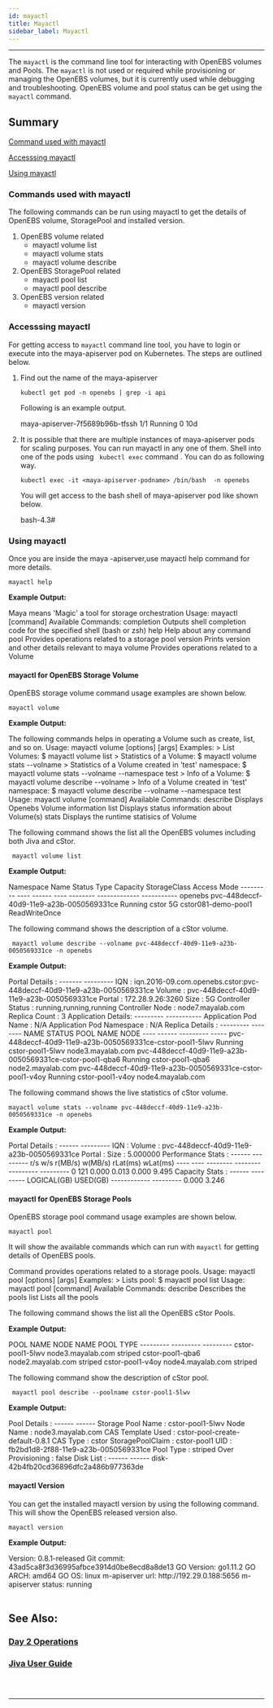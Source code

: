 ```yaml
---
id: mayactl
title: Mayactl
sidebar_label: Mayactl
---
```

------

The `mayactl` is the command line tool for interacting with OpenEBS volumes and Pools. The  `mayactl` is not used or required while provisioning or managing the OpenEBS volumes, but it is currently used while debugging and troubleshooting.  OpenEBS volume and pool status can be get using the `mayactl` command.



## Summary

[Command used with mayactl](#Commands-used-with-mayactl)

[Accesssing mayactl](#Accesssing-mayactl)

[Using mayactl](#Using-mayactl)



<h3><a class="anchor" aria-hidden="true" id="Commands-used-with-mayactl"></a>Commands used with mayactl</h3>

The following commands can be run using mayactl to get the details of OpenEBS volume, StoragePool and installed version.

1. OpenEBS volume related
   - mayactl volume list
   - mayactl volume stats
   - mayactl volume describe
2. OpenEBS StoragePool related
   - mayactl pool list
   - mayactl pool describe
3. OpenEBS version related
   - mayactl version

<h3><a class="anchor" aria-hidden="true" id="Accesssing-mayactl"></a>Accesssing mayactl</h3>

For getting access to `mayactl` command line tool, you have to login or execute into the maya-apiserver pod on Kubernetes. The steps are outlined below.

1. Find out the name of the maya-apiserver

   ```
   kubectl get pod -n openebs | grep -i api
   ```

   Following is an example output.

   <div class="co">maya-apiserver-7f5689b96b-tfssh                                   1/1       Running   0          10d</div>

   

2. It is possible that there are multiple instances of maya-apiserver pods for scaling purposes. You can run mayactl in any one of them. Shell into one of the pods using ` kubectl exec` command . You can do as following way.

   ```
   kubectl exec -it <maya-apiserver-podname> /bin/bash  -n openebs
   ```

   You will get access to the bash shell of maya-apiserver pod like shown below.

   <div class="co">bash-4.3#</div>



<h3><a class="anchor" aria-hidden="true" id="Using-mayactl"></a>Using mayactl</h3>

Once you are inside the maya -apiserver,use mayactl help command for more details.

```
mayactl help
```

**Example Output:**

<div class="co">Maya means 'Magic' a tool for storage orchestration
Usage:
  mayactl [command]
Available Commands:
  completion  Outputs shell completion code for the specified shell (bash or zsh)
  help        Help about any command
  pool        Provides operations related to a storage pool
  version     Prints version and other details relevant to maya
  volume      Provides operations related to a Volume</div>


<h4><a class="anchor" aria-hidden="true" id="mayactl-for-OpenEBS-Storage-Volume"></a>mayactl for OpenEBS Storage Volume</h4>

OpenEBS storage volume command usage examples are shown below.

```
mayactl volume
```

 **Example Output:**

<div class="co">The following commands helps in operating a Volume such as create, list, and so on.
Usage: mayactl volume <subcommand> [options] [args]
Examples:
 > List Volumes: 
   $ mayactl volume list
 > Statistics of a Volume:
   $ mayactl volume stats --volname <vol>
 > Statistics of a Volume created in 'test' namespace:
   $ mayactl volume stats --volname <vol> --namespace test
 > Info of a Volume:
   $ mayactl volume describe --volname <vol>
 > Info of a Volume created in 'test' namespace:
   $ mayactl volume describe --volname <vol> --namespace test
Usage:
  mayactl volume [command]
Available Commands:
  describe    Displays Openebs Volume information
  list        Displays status information about Volume(s)
  stats       Displays the runtime statisics of Volume
</div>



The following command shows the list all the OpenEBS volumes including both Jiva and cStor.

```
 mayactl volume list
```

**Example Output:**

<div class="co">Namespace   Name                                      Status   Type   Capacity  StorageClass            Access Mode
---------   ----                                      ------   ----   --------           -------------           -----------
openebs     pvc-448deccf-40d9-11e9-a23b-0050569331ce  Running  cstor  5G        	cstor081-demo-pool1     ReadWriteOnce</div>


The following command shows the description of a cStor volume.

```
 mayactl volume describe --volname pvc-448deccf-40d9-11e9-a23b-0050569331ce -n openebs
```

**Example Output:**

<div class="co">Portal Details :
------- ---------
IQN               :   iqn.2016-09.com.openebs.cstor:pvc-448deccf-40d9-11e9-a23b-0050569331ce
Volume            :   pvc-448deccf-40d9-11e9-a23b-0050569331ce
Portal            :   172.28.9.26:3260
Size              :   5G
Controller Status :   running,running,running
Controller Node   :   node7.mayalab.com
Replica Count     :   3
Application Details:
--------- -----------
Application Pod Name      : N/A
Application Pod Namespace : N/A
Replica Details :
--------- --------
NAME                                                          STATUS      POOL NAME          	   NODE
----                                                          ------      ---------           	   -----
pvc-448deccf-40d9-11e9-a23b-0050569331ce-cstor-pool1-5lwv     Running     cstor-pool1-5lwv     node3.mayalab.com
pvc-448deccf-40d9-11e9-a23b-0050569331ce-cstor-pool1-qba6     Running     cstor-pool1-qba6     node2.mayalab.com
pvc-448deccf-40d9-11e9-a23b-0050569331ce-cstor-pool1-v4oy     Running     cstor-pool1-v4oy     node4.mayalab.com
</div>



The following command shows the live statistics of cStor volume.

```
mayactl volume stats --volname pvc-448deccf-40d9-11e9-a23b-0050569331ce -n openebs
```

**Example Output:**

<div class="co">Portal Details :
------ ---------
IQN     :
Volume  :   pvc-448deccf-40d9-11e9-a23b-0050569331ce
Portal  :
Size    :   5.000000
Performance Stats :
------ ---------
r/s      w/s      r(MB/s)      w(MB/s)      rLat(ms)      wLat(ms)
----     ----     --------     --------     ---------     ---------
0        121      0.000        0.013        0.000         9.495
Capacity Stats :
------ ---------
LOGICAL(GB)      USED(GB)
------------     ---------
0.000            3.246
</div>


<h4><a class="anchor" aria-hidden="true" id="mayactl-for-OpenEBS-Storage-Pools"></a>mayactl for OpenEBS Storage Pools</h4>

OpenEBS storage pool command usage examples are shown below.

```
mayactl pool
```

It will show the available commands which can run with `mayactl` for getting details of OpenEBS pools.

<div class="co">Command provides operations related to a storage pools.
Usage: mayactl pool <subcommand> [options] [args]
Examples:
  > Lists pool:
    $ mayactl pool list
Usage:
  mayactl pool [command]
Available Commands:
  describe    Describes the pools
  list        Lists all the pools
</div>




The following command shows the list all the OpenEBS cStor Pools.

**Example Output:**

<div class="co">POOL NAME                  NODE NAME              POOL TYPE
---------                  ---------              ---------
cstor-pool1-5lwv           node3.mayalab.com      striped
cstor-pool1-qba6           node2.mayalab.com      striped
cstor-pool1-v4oy           node4.mayalab.com      striped
</div>



The following command show the description of cStor pool.

```
 mayactl pool describe --poolname cstor-pool1-5lwv
```

**Example Output:**

<div class="co">Pool Details :
------ ------
Storage Pool Name  : cstor-pool1-5lwv
Node Name          : node3.mayalab.com
CAS Template Used  : cstor-pool-create-default-0.8.1
CAS Type           : cstor
StoragePoolClaim   : cstor-pool1
UID                : fb2bd1d8-2f88-11e9-a23b-0050569331ce
Pool Type          : striped
Over Provisioning  : false
Disk List :
------ ------
disk-42b4fb20cd36896dfc2a486b977363de
</div>



<h4><a class="anchor" aria-hidden="true" id="mayactl-Version"></a>mayactl Version</h4>

You can get the installed mayactl version by using the following command. This will show the OpenEBS released version also.

```
mayactl version
```

 **Example Output:**

<div class="co">Version: 0.8.1-released
Git commit: 43ad5ca8f3d36995afbce3914d0be8ecd8a8de13
GO Version: go1.11.2
GO ARCH: amd64
GO OS: linux
m-apiserver url:  http://192.29.0.188:5656
m-apiserver status:  running
</div>



<br>

## See Also:

### [Day 2 Operations](/docs/next/operations.html)

### [Jiva User Guide](/docs/next/jivaguide.html)

### <br>

<hr>

<br>





<!-- Hotjar Tracking Code for https://docs.openebs.io -->

<script>
   (function(h,o,t,j,a,r){
       h.hj=h.hj||function(){(h.hj.q=h.hj.q||[]).push(arguments)};
       h._hjSettings={hjid:785693,hjsv:6};
       a=o.getElementsByTagName('head')[0];
       r=o.createElement('script');r.async=1;
       r.src=t+h._hjSettings.hjid+j+h._hjSettings.hjsv;
       a.appendChild(r);
   })(window,document,'https://static.hotjar.com/c/hotjar-','.js?sv=');
</script>


<!-- Global site tag (gtag.js) - Google Analytics -->
<script async src="https://www.googletagmanager.com/gtag/js?id=UA-92076314-12"></script>
<script>
  window.dataLayer = window.dataLayer || [];
  function gtag(){dataLayer.push(arguments);}
  gtag('js', new Date());

  gtag('config', 'UA-92076314-12');
</script>
